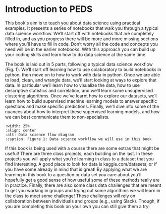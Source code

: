 # Introduction to PEDS

This book's aim is to teach you about data science using practical examples. It presents a series of notebooks that walk you through a typical data science workflow. We’ll start off with notebooks that are completely filled in, and as you progress there will be more and more missing sections where you’ll have to fill in code. Don’t worry all the code and concepts you need will be in the earlier notebooks. With this approach you can build up your coding skills and learn how to do data science at the same time.
  
The book is laid out in 5 parts, following a typical data science workflow (Fig. 1). We’ll start off learning how to use colaboratory to build notebooks in python, then move on to how to work with data in python. Once we are able to load, clean, and wrangle data, we’ll start looking at ways to explore that data. In particular we’ll learn how to visualize the data, how to use descriptive statistics and correlation, and we’ll learn some unsupervised clustering algorithms. Once we’ve learnt how to explore our datasets, we’ll learn how to build supervised machine learning models to answer specific questions and make specific predictions. Finally, we’ll dive into some of the nuances about how to interpret these supervised learning models, and how we can best communicate them to non-specialists.
  
```{image} images/DSFlow2.png
:width: 25%
:align: center
:alt: Data science flow diagram
:caption: Figure 1: Data science workflow we will use in this book
```
  
   
If this book is being used with a course there are some extras that might be useful! There are three class projects, each building on the last. In these projects you will apply what you're learning in class to a dataset that you find interesting. A good place to look for data is kaggle.com/datasets, or if you have some already in mind that is great! By applying what we are learning in this book to a question or data set you care about you’ll hopefully get a good sense of how useful some of these methods really are in practice. Finally, there are also some class data challenges that are meant to get you working in groups and trying out some algorithms we will learn in the class to meet some challenge! These challenges will rely on collaboration between individuals and groups (e.g., using Slack). Though, if you are completing this book on your own you can still give them a try!
